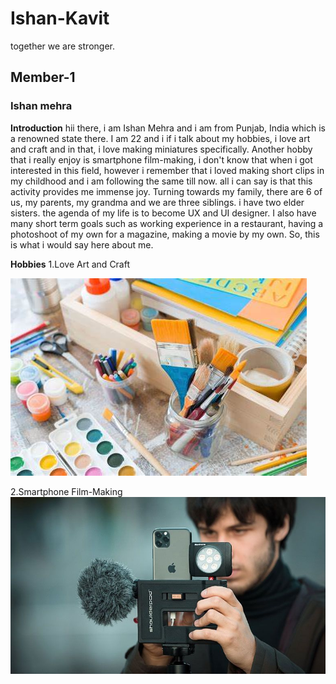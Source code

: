 # Ishan-Kavit
together we are stronger.

## Member-1 
### Ishan mehra
**Introduction**
hii there, i am Ishan Mehra and i am from Punjab, India which is a renowned state there. I am 22 and i if i talk about my hobbies, i love art and craft and in that, i love making miniatures specifically. Another hobby that i really enjoy is smartphone film-making, i don't know that when i got interested in this field, however i remember that i loved making short clips in my childhood and i am following the same till now. all i can say is that this activity provides me immense joy. Turning towards my family, there are 6 of us, my parents, my grandma and we are three siblings. i have two elder sisters. the agenda of my life is to become UX and UI designer. I also have many short term goals such as working experience in a restaurant, having a photoshoot of my own for a magazine, making a movie by my own. So, this is what i would say here about me.

**Hobbies**
1.Love Art and Craft

<img src="images/art and craft.jpeg">  


2.Smartphone Film-Making  
<img src="images/videography.jpg">


